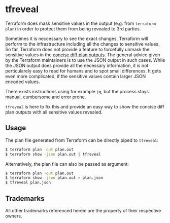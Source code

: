 # tfreveal

Terraform does mask sensitive values in the output (e.g. from `terraform plan`)
in order to protect them from being revealed to 3rd parties.

Sometimes it is neccessary to see the exact changes, Terraform will perform to the
infrastructure including all the changes to sensitive values. So far, Terraform
does not provide a feature to forcefully unmask the sensitive values in the
[concise diff plan outputs](https://www.hashicorp.com/blog/terraform-0-14-adds-a-new-concise-diff-format-to-terraform-plans).
The general advice given by the Terraform maintainers is to use the JSON output
in such cases. While the JSON output does provide all the necessary information,
it is not perticularely easy to read for humans and to spot small differences.
It gets even more complicated, if the sensitive values contain larger JSON
encoded values.

There exists instructions using for example `jq`, but the process stays manual,
cumbersome and error prone.

`tfreveal` is here to fix this and provide an easy way to show the concise diff
plan outputs with all sensitive values revealed.

## Usage

The plan file generated from Terraform can be directly piped to `tfreveal`:

```bash
$ terraform plan -out plan.out
$ terraform show -json plan.out | tfreveal
```

Alternatively, the plan file can also be passed as argument:

```bash
$ terraform plan -out plan.out
$ terraform show -json plan.out > plan.json
$ tfreveal plan.json
```

## Trademarks

All other trademarks referenced herein are the property of their respective owners.
